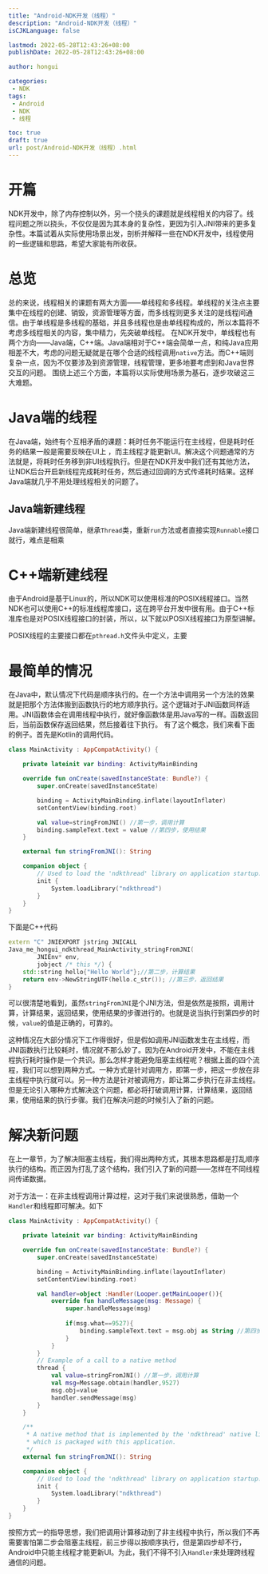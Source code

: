 ```yaml
---
title: "Android-NDK开发（线程）"
description: "Android-NDK开发（线程）"
isCJKLanguage: false

lastmod: 2022-05-28T12:43:26+08:00
publishDate: 2022-05-28T12:43:26+08:00

author: hongui

categories:
 - NDK
tags:
 - Android
 - NDK
 - 线程

toc: true
draft: true
url: post/Android-NDK开发（线程）.html
---
```


# 开篇
NDK开发中，除了内存控制以外，另一个挠头的课题就是线程相关的内容了。线程问题之所以挠头，不仅仅是因为其本身的复杂性，更因为引入JNI带来的更多复杂性。本篇试着从实际使用场景出发，剖析并解释一些在NDK开发中，线程使用的一些逻辑和思路，希望大家能有所收获。
<!--more-->
# 总览
总的来说，线程相关的课题有两大方面——单线程和多线程。单线程的关注点主要集中在线程的创建、销毁，资源管理等方面，而多线程则更多关注的是线程间通信。由于单线程是多线程的基础，并且多线程也是由单线程构成的，所以本篇将不考虑多线程相关的内容，集中精力，先突破单线程。
在NDK开发中，单线程也有两个方向——Java端，C++端。Java端相对于C++端会简单一点，和纯Java应用相差不大，考虑的问题无疑就是在哪个合适的线程调用`native`方法。而C++端则复杂一点，因为不仅要涉及到资源管理，线程管理，更多地要考虑到和Java世界交互的问题。
围绕上述三个方面，本篇将以实际使用场景为基石，逐步攻破这三大难题。

# Java端的线程
在Java端，始终有个互相矛盾的课题：耗时任务不能运行在主线程，但是耗时任务的结果一般是需要反映在UI上 ，而主线程才能更新UI。解决这个问题通常的方法就是，将耗时任务移到非UI线程执行。但是在NDK开发中我们还有其他方法，让NDK后台开启新线程完成耗时任务，然后通过回调的方式传递耗时结果。这样Java端就几乎不用处理线程相关的问题了。

## Java端新建线程
Java端新建线程很简单，继承`Thread`类，重新`run`方法或者直接实现`Runnable`接口就行，难点是相乘

# C++端新建线程
由于Android是基于Linux的，所以NDK可以使用标准的POSIX线程接口。当然NDK也可以使用C++的标准线程库接口，这在跨平台开发中很有用。由于C++标准库也是对POSIX线程接口的封装，所以，以下就以POSIX线程接口为原型讲解。

POSIX线程的主要接口都在`pthread.h`文件头中定义，主要                       

# 最简单的情况
在Java中，默认情况下代码是顺序执行的。在一个方法中调用另一个方法的效果就是把那个方法体搬到函数执行的地方顺序执行。这个逻辑对于JNI函数同样适用。JNI函数体会在调用线程中执行，就好像函数体是用Java写的一样。函数返回后，当前函数保存返回结果，然后接着往下执行。
有了这个概念，我们来看下面的例子。首先是Kotlin的调用代码。
```kotlin
class MainActivity : AppCompatActivity() {

    private lateinit var binding: ActivityMainBinding

    override fun onCreate(savedInstanceState: Bundle?) {
        super.onCreate(savedInstanceState)

        binding = ActivityMainBinding.inflate(layoutInflater)
        setContentView(binding.root)

        val value=stringFromJNI() //第一步，调用计算
        binding.sampleText.text = value //第四步，使用结果
    }

    external fun stringFromJNI(): String

    companion object {
        // Used to load the 'ndkthread' library on application startup.
        init {
            System.loadLibrary("ndkthread")
        }
    }
}
```
下面是C++代码
```c++
extern "C" JNIEXPORT jstring JNICALL
Java_me_hongui_ndkthread_MainActivity_stringFromJNI(
        JNIEnv* env,
        jobject /* this */) {
    std::string hello{"Hello World"};//第二步，计算结果
    return env->NewStringUTF(hello.c_str()); //第三步，返回结果
}
```
可以很清楚地看到，虽然`stringFromJNI`是个JNI方法，但是依然是按照，调用计算，计算结果，返回结果，使用结果的步骤进行的。也就是说当执行到第四步的时候，`value`的值是正确的，可靠的。

这种情况在大部分情况下工作得很好，但是假如调用JNI函数发生在主线程，而JNI函数执行比较耗时，情况就不那么妙了。因为在Android开发中，不能在主线程执行耗时操作是一个共识。那么怎样才能避免阻塞主线程呢？根据上面的四个流程，我们可以想到两种方式。一种方式是针对调用方，即第一步，把这一步放在非主线程中执行就可以。另一种方法是针对被调用方，即让第二步执行在非主线程。但是无论引入哪种方式解决这个问题，都必将打破调用计算，计算结果，返回结果，使用结果的执行步骤。我们在解决问题的时候引入了新的问题。

# 解决新问题
在上一章节，为了解决阻塞主线程，我们得出两种方式，其根本思路都是打乱顺序执行的结构。而正因为打乱了这个结构，我们引入了新的问题——怎样在不同线程间传递数据。

对于方法一：在非主线程调用计算过程，这对于我们来说很熟悉，借助一个`Handler`和线程即可解决。如下
```kotlin
class MainActivity : AppCompatActivity() {

    private lateinit var binding: ActivityMainBinding

    override fun onCreate(savedInstanceState: Bundle?) {
        super.onCreate(savedInstanceState)

        binding = ActivityMainBinding.inflate(layoutInflater)
        setContentView(binding.root)

        val handler=object :Handler(Looper.getMainLooper()){
            override fun handleMessage(msg: Message) {
                super.handleMessage(msg)
                
                if(msg.what==9527){
                    binding.sampleText.text = msg.obj as String //第四步，使用结果
                }
            }
        }
        // Example of a call to a native method
        thread { 
            val value=stringFromJNI() //第一步，调用计算
            val msg=Message.obtain(handler,9527)
            msg.obj=value
            handler.sendMessage(msg)
        }
    }

    /**
     * A native method that is implemented by the 'ndkthread' native library,
     * which is packaged with this application.
     */
    external fun stringFromJNI(): String

    companion object {
        // Used to load the 'ndkthread' library on application startup.
        init {
            System.loadLibrary("ndkthread")
        }
    }
}
```
按照方式一的指导思想，我们把调用计算移动到了非主线程中执行，所以我们不再需要害怕第二步会阻塞主线程，前三步得以按顺序执行，但是第四步却不行，Android中只能主线程才能更新UI。为此，我们不得不引入`Handler`来处理跨线程通信的问题。